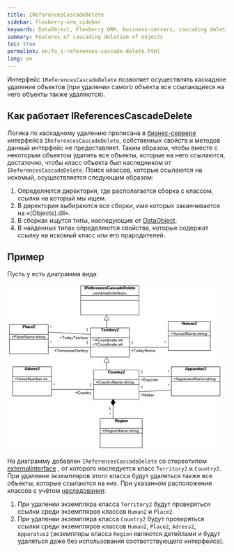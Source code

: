 ```yaml
---
title: IReferencesCascadeDelete
sidebar: flexberry-orm_sidebar
keywords: DataObject, Flexberry ORM, business-servers, сascading deletion of objects
summary: Features of cascading deletion of objects
toc: true
permalink: en/fo_i-references-cascade-delete.html
lang: en
---
```


Интерфейс `IReferencesCascadeDelete` позволяет осуществлять каскадное удаление объектов (при удалении самого объекта все ссылающиеся на него объекты также удаляются).

## Как работает IReferencesCascadeDelete

Логика по каскадному удалению прописана в [бизнес-сервере](fo_bs-wrapper.html) интерфейса `IReferencesCascadeDelete`, собственных свойств и методов данный интерфейс не предоставляет. Таким образом, чтобы вместе с некоторым объектом удалить все объекты, которые на него ссылаются, достаточно, чтобы класс объекта был наследником от `IReferencesCascadeDelete`.
Поиск классов, которые ссылаются на искомый, осуществляется следующим образом:

1. Определяется директория, где располагается сборка с классом, ссылки на который мы ищем.
2. В директории выбираются все сборки, имя которых заканчивается на «(Objects).dll».
3. В сборках ищутся типы, наследующие от [DataObject](fo_data-object.html).
4. В найденных типах определяются свойства, которые содержат ссылку на искомый класс или его прародителей. 

## Пример

Пусть у есть диаграмма вида:

![](/images/pages/products/flexberry-orm/i-references-cascade-delete/i-references-cascade-delete.png)

На диаграмму добавлен `IReferencesCascadeDelete` со стереотипом [externalinterface](fd_external-interface.html) , от которого наследуется класс `Territory2` и `Country2`. При удалении экземпляров этого класса будут удаляться также все объекты, которые ссылаются на них.
При указанном расположении классов с учётом [наследования](fd_inheritance.html):
1. При удалении экземпляра класса `Territory2` будут проверяться ссылки среди экземпляров классов `Human2` и `Place2`.
2. При удалении экземпляра класса `Country2` будут проверяться ссылки среди экземпляров классов `Human2`, `Place2`, `Adress2`, `Apparatus2` (экземпляры класса `Region` являются детейлами и будут удаляться даже без использования соответствующего интерфейса).
